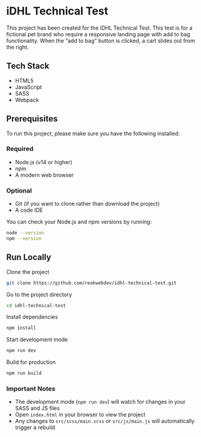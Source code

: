 
# iDHL Technical Test

This project has been created for the iDHL Technical Test. This test is for a fictional pet brand who require a responsive landing page with add to bag functionality. When the “add to bag” button is clicked, a cart slides out from the right.


## Tech Stack

- HTML5
- JavaScript
- SASS
- Webpack


## Prerequisites

To run this project, please make sure you have the following installed:

### Required
- Node.js (v14 or higher)
- npm
- A modern web browser

### Optional
- Git (if you want to clone rather than download the project)
- A code IDE

You can check your Node.js and npm versions by running:
```bash
node --version
npm --version
```
## Run Locally

Clone the project

```bash
git clone https://github.com/reokwebdev/idhl-technical-test.git
```

Go to the project directory

```bash
cd idhl-technical-test
```

Install dependencies

```bash
npm install
```

Start development mode

```bash
npm run dev
```

Build for production

```bash
npm run build
```

### Important Notes
- The development mode (`npm run dev`) will watch for changes in your SASS and JS files
- Open `index.html` in your browser to view the project
- Any changes to `src/scss/main.scss` or `src/js/main.js` will automatically trigger a rebuild